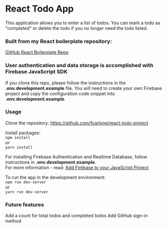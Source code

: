 # React Todo App

This application allows you to enter a list of todos.  You can mark a todo as "completed" or delete the todo if you no longer need the todo listed.

### Built from my React boilerplate repository:
[GitHub React Boilerplate Repo](https://github.com/fcarlone/react-boilerplate "GitHub Repo")

### User authentication and data storage is accomplished with Firebase JavaScript SDK
If you clone this repo, please follow the instructions in the **.env.development.example** file.
You will need to create your own Firebase project and copy the configuration code snippet into **.env.development.example**.

### Usage
Clone the repository: <https://github.com/fcarlone/react-todo-project>

Install packages:  
`npm install`  
or  
`yarn install`  

For installing Firebase Authentication and Realtime Database, follow instructions in **.env.development.example**.  
For more information - read: [Add Firebase to your JavaScript Project](https://firebase.google.com/docs/web/setup?authuser=0)

To run the app in the development environment:  
`npm run dev-server`  
or  
`yarn run dev-server`  

### Future features
Add a count for total todos and completed todos
Add GitHub sign-in method
